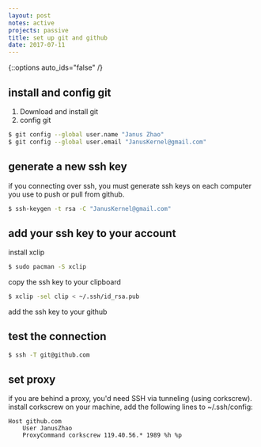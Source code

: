 ```yaml
---
layout: post
notes: active
projects: passive
title: set up git and github
date: 2017-07-11
---
```



{::options auto_ids="false" /}


install and config git
----------------------

1. Download and install git
2. config git

```sh
$ git config --global user.name "Janus Zhao"
$ git config --global user.email "JanusKernel@gmail.com"
```

generate a new ssh key
----------------------

if you connecting over ssh, you must generate ssh keys on each computer you use to push or pull from github.

```sh
$ ssh-keygen -t rsa -C "JanusKernel@gmail.com"
```

add your ssh key to your account
--------------------------------

install xclip

```sh
$ sudo pacman -S xclip
```

copy the ssh key to your clipboard

```sh
$ xclip -sel clip < ~/.ssh/id_rsa.pub
```

add the ssh key to your github

test the connection
-------------------

```sh
$ ssh -T git@github.com
```

set proxy
---------

if you are behind a proxy, you'd need SSH via tunneling (using corkscrew). install corkscrew on your machine, add the following lines to ~/.ssh/config:
    
    Host github.com
        User JanusZhao
        ProxyCommand corkscrew 119.40.56.* 1989 %h %p
